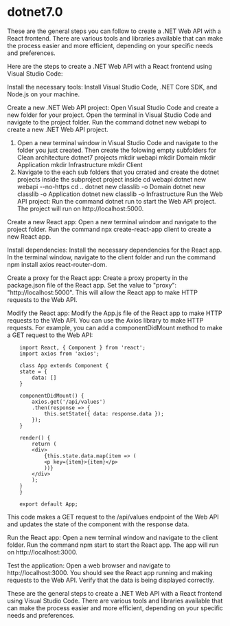 # dotnet7.0
These are the general steps you can follow to create a .NET Web API with a React frontend. There are various tools and libraries available that can make the process easier and more efficient, depending on your specific needs and preferences.

Here are the steps to create a .NET Web API with a React frontend using Visual Studio Code:

Install the necessary tools: Install Visual Studio Code, .NET Core SDK, and Node.js on your machine.

Create a new .NET Web API project: Open Visual Studio Code and create a new folder for your project. Open the terminal in Visual Studio Code and navigate to the project folder. Run the command dotnet new webapi to create a new .NET Web API project.
1. Open a new terminal window in Visual Studio Code and navigate to the folder you just created. Then create the folowing empty subfolders for Clean architecture dotnet7 projects
    mkdir webapi
    mkdir Domain
    mkdir Application
    mkdir Infrastructure
    mkdir Client 
2. Navigate to the each sub folders that you crrated and create the dotnet projects inside the subproject project inside
    cd webapi
    dotnet new webapi --no-https
    cd ..
    dotnet new classlib -o Domain
    dotnet new classlib -o Application
    dotnet new classlib -o Infrastructure
Run the Web API project: Run the command dotnet run to start the Web API project. The project will run on http://localhost:5000.

Create a new React app: Open a new terminal window and navigate to the project folder. Run the command npx create-react-app client to create a new React app.

Install dependencies: Install the necessary dependencies for the React app. In the terminal window, navigate to the client folder and run the command npm install axios react-router-dom.

Create a proxy for the React app: Create a proxy property in the package.json file of the React app. Set the value to "proxy": "http://localhost:5000". This will allow the React app to make HTTP requests to the Web API.

Modify the React app: Modify the App.js file of the React app to make HTTP requests to the Web API. You can use the Axios library to make HTTP requests. For example, you can add a componentDidMount method to make a GET request to the Web API:

        import React, { Component } from 'react';
        import axios from 'axios';

        class App extends Component {
        state = {
            data: []
        }

        componentDidMount() {
            axios.get('/api/values')
            .then(response => {
                this.setState({ data: response.data });
            });
        }

        render() {
            return (
            <div>
                {this.state.data.map(item => (
                <p key={item}>{item}</p>
                ))}
            </div>
            );
        }
        }

        export default App;
This code makes a GET request to the /api/values endpoint of the Web API and updates the state of the component with the response data.

Run the React app: Open a new terminal window and navigate to the client folder. Run the command npm start to start the React app. The app will run on http://localhost:3000.

Test the application: Open a web browser and navigate to http://localhost:3000. You should see the React app running and making requests to the Web API. Verify that the data is being displayed correctly.

These are the general steps to create a .NET Web API with a React frontend using Visual Studio Code. There are various tools and libraries available that can make the process easier and more efficient, depending on your specific needs and preferences.